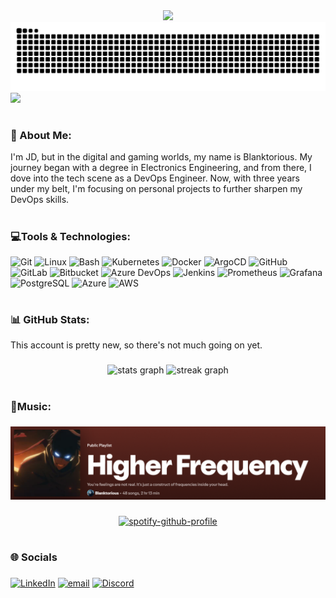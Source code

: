 <div align="center">
  <img height="" src="images/introduction.gif"  />
  
</div>
<img src="https://raw.githubusercontent.com/blanktorious/blanktorious/output/snake.svg" alt="Snake animation" />

<div align="left">
  <img src="https://visitor-badge.laobi.icu/badge?page_id=maurodesouza.maurodesouza&"  />
</div>

###

# <h3>💫 About Me:</h3>
I'm JD, but in the digital and gaming worlds, my name is Blanktorious. My journey began with a degree in Electronics Engineering, and from there, I dove into the tech scene as a DevOps Engineer. Now, with three years under my belt, I'm focusing on personal projects to further sharpen my DevOps skills.

###

# <h3>💻Tools & Technologies:</h3>
![Git](https://img.shields.io/badge/git-%23F05033.svg?style=for-the-badge&logo=git&logoColor=white)
![Linux](https://img.shields.io/badge/linux-%23FCC624.svg?style=for-the-badge&logo=linux&logoColor=black)
![Bash](https://img.shields.io/badge/bash-%234EAA25.svg?style=for-the-badge&logo=gnu-bash&logoColor=white)
![Kubernetes](https://img.shields.io/badge/kubernetes-%23326ce5.svg?style=for-the-badge&logo=kubernetes&logoColor=white)
![Docker](https://img.shields.io/badge/docker-%232496ED.svg?style=for-the-badge&logo=docker&logoColor=white)
![ArgoCD](https://img.shields.io/badge/argocd-%23315DF7.svg?style=for-the-badge&logo=argocd&logoColor=white)
![GitHub](https://img.shields.io/badge/github-%23181717.svg?style=for-the-badge&logo=github&logoColor=white)
![GitLab](https://img.shields.io/badge/gitlab-%23FCA121.svg?style=for-the-badge&logo=gitlab&logoColor=white)
![Bitbucket](https://img.shields.io/badge/bitbucket-%230052CC.svg?style=for-the-badge&logo=bitbucket&logoColor=white)
![Azure DevOps](https://img.shields.io/badge/azure_devops-%230078D4.svg?style=for-the-badge&logo=azure-devops&logoColor=white)
![Jenkins](https://img.shields.io/badge/jenkins-%23D24939.svg?style=for-the-badge&logo=jenkins&logoColor=white)
![Prometheus](https://img.shields.io/badge/prometheus-%23E6522C.svg?style=for-the-badge&logo=prometheus&logoColor=white)
![Grafana](https://img.shields.io/badge/grafana-%23F46800.svg?style=for-the-badge&logo=grafana&logoColor=white)
![PostgreSQL](https://img.shields.io/badge/postgresql-%23336791.svg?style=for-the-badge&logo=postgresql&logoColor=white)
![Azure](https://img.shields.io/badge/azure-%230072C6.svg?style=for-the-badge&logo=microsoftazure&logoColor=white)
![AWS](https://img.shields.io/badge/AWS-%23FF9900.svg?style=for-the-badge&logo=amazon-aws&logoColor=white)

###

# <h3>📊 GitHub Stats:</h3>
This account is pretty new, so there's not much going on yet.

###

<div align="center">
  <img src="https://github-readme-stats.vercel.app/api?username=blanktorious&hide_title=true&hide_rank=true&show_icons=true&include_all_commits=true&count_private=true&disable_animations=false&theme=gotham&hide_border=false" height="150" alt="stats graph"  />
  <img src="https://streak-stats.demolab.com?user=blanktorious&locale=en&mode=daily&theme=gotham&hide_border=false&border_radius=5&date_format=M%20j%5B,%20Y%5D" height="150" alt="streak graph"  />
</div>

###

# <h3>🎵Music:</h3>

###

[![Spotify Playlist](images/playlist.png)](https://open.spotify.com/playlist/0d8PUDLBlrAiW7zIgoNOaF?si=477e65185787427f)

###

<p align="center">
  <a href="https://spotify-github-profile.kittinanx.com/api/view?uid=la709kfwqneebxf5rl9f6ydfp&redirect=true">
    <img src="https://spotify-github-profile.kittinanx.com/api/view?uid=la709kfwqneebxf5rl9f6ydfp&cover_image=true&theme=novatorem&show_offline=false&background_color=121212&interchange=false&bar_color=00b4cc" alt="spotify-github-profile">
  </a>
</p>

###

# <h3 align="left">🌐 Socials</h3>

###

 [![LinkedIn](https://img.shields.io/badge/LinkedIn-%230077B5.svg?logo=linkedin&logoColor=white)](https://linkedin.com/in/jddemonteverde) [![email](https://img.shields.io/badge/Email-D14836?logo=gmail&logoColor=white)](mailto:johnddemonteverde@gmail.com) [![Discord](https://img.shields.io/badge/Discord-%237289DA.svg?logo=discord&logoColor=white)](https://discord.gg/blanktorious)

###
